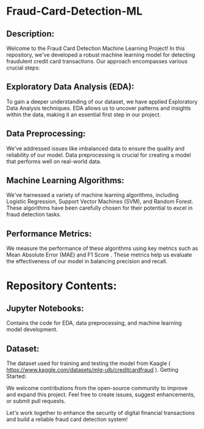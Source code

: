 # Fraud-Card-Detection-ML

## Description:
Welcome to the Fraud Card Detection Machine Learning Project! In this repository, we've developed a robust machine learning model for detecting fraudulent credit card transactions. Our approach encompasses various crucial steps:

## Exploratory Data Analysis (EDA):  
To gain a deeper understanding of our dataset, we have applied Exploratory Data Analysis techniques. EDA allows us to uncover patterns and insights within the data, making it an essential first step in our project.

## Data Preprocessing:
We've addressed issues like imbalanced data to ensure the quality and reliability of our model. Data preprocessing is crucial for creating a model that performs well on real-world data.

## Machine Learning Algorithms:
We've harnessed a variety of machine learning algorithms, including Logistic Regression, Support Vector Machines (SVM), and Random Forest. These algorithms have been carefully chosen for their potential to excel in fraud detection tasks.

## Performance Metrics: 
We measure the performance of these algorithms using key metrics such as Mean Absolute Error (MAE) and F1 Score . These metrics help us evaluate the effectiveness of our model in balancing precision and recall.

# Repository Contents:

## Jupyter Notebooks:  
Contains the code for EDA, data preprocessing, and machine learning model development.
## Dataset: 
The dataset used for training and testing the model from Kaagle ( https://www.kaggle.com/datasets/mlg-ulb/creditcardfraud ).
Getting Started:


We welcome contributions from the open-source community to improve and expand this project. Feel free to create issues, suggest enhancements, or submit pull requests.

Let's work together to enhance the security of digital financial transactions and build a reliable fraud card detection system!

